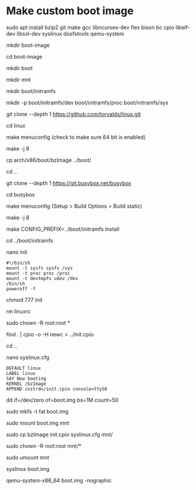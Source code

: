 # Make custom boot image

sudo apt install bzip2 git make gcc libncurses-dev flex bison bc cpio libelf-dev libssl-dev syslinux dosfstools qemu-system

mkdir boot-image

cd boot-image

mkdir boot

mkdir mnt

mkdir boot/initramfs

mkdir -p boot/initramfs/dev boot/initramfs/proc boot/initramfs/sys

git clone --depth 1 https://github.com/torvalds/linux.git

cd linux

make menuconfig (check to make sure 64 bit is enabled)

make -j 8

cp arch/x86/boot/bzImage ../boot/

cd ..

git clone --depth 1 https://git.busybox.net/busybox

cd busybox

make menuconfig (Setup > Build Options > Build static)

make -j 8

make CONFIG_PREFIX=../boot/initramfs install

cd ../boot/initramfs

nano init

```
#!/bin/sh
mount -t sysfs sysfs /sys
mount -t proc proc /proc
mount -t devtmpfs udev /dev
/bin/sh
poweroff -f
```
chmod 777 init

rm linuxrc

sudo chown -R root:root *

find . | cpio -o -H newc > ../init.cpio

cd ..

nano syslinux.cfg

```
DEFAULT linux
LABEL linux
SAY Now booting
KERNEL /bzImage
APPEND initrd=/init.cpio console=ttyS0
```

dd if=/dev/zero of=boot.img bs=1M count=50

sudo mkfs -t fat boot.img

sudo mount boot.img mnt

sudo cp bzImage init.cpio syslinux.cfg mnt/

sudo chown -R root:root mnt/*

sudo umount mnt

syslinux boot.img

qemu-system-x86_64 boot.img -nographic
